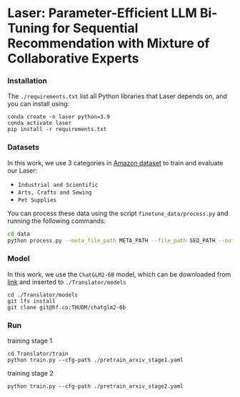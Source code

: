 # Laser: Parameter-Efficient LLM Bi-Tuning for Sequential Recommendation with Mixture of Collaborative Experts

### Installation

The `./requirements.txt` list all Python libraries that Laser depends on, and you can install using:

```
conda create -n laser python=3.9
conda activate laser
pip install -r requirements.txt
```

### Datasets
In this work, we use 3 categories in [Amazon dataset](https://cseweb.ucsd.edu/~jmcauley/datasets/amazon_v2/) to train and evaluate our Laser:

- `Industrial and Scientific`
- `Arts, Crafts and Sewing`
- `Pet Supplies`

You can process these data using the script `finetune_data/process.py` and running the following commands:
```bash
cd data
python process.py --meta_file_path META_PATH --file_path SEQ_PATH --output_path OUTPUT_FOLDER
```



### Model
In this work, we use the `ChatGLM2-6B` model, which can be downloaded from [link](https://huggingface.co/THUDM/chatglm2-6b) and inserted to `./Translator/models` 

```
cd ./Translator/models
git lfs install
git clone git@hf.co:THUDM/chatglm2-6b
```


### Run
training stage 1

```
cd Translator/train
python train.py --cfg-path ./pretrain_arxiv_stage1.yaml
```

training stage 2

```
python train.py --cfg-path ./pretrain_arxiv_stage2.yaml
```